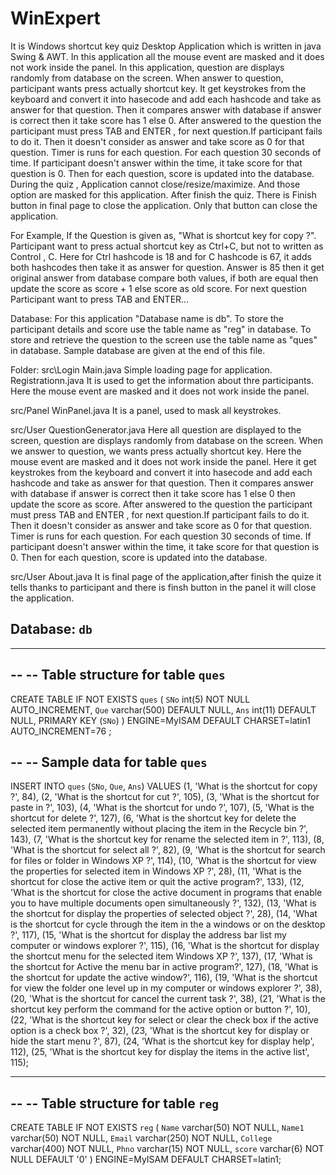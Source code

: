 # WinExpert

It is Windows shortcut key quiz Desktop Application which is written in java Swing & AWT.
In this application all the mouse event are masked and it does not work inside the panel.
 In this application, question are displays randomly from database on the screen. When answer to question, participant wants press actually shortcut key.
 It get keystrokes from the keyboard and convert it into hasecode and add each hashcode and take as answer for that question. Then it compares answer with database if answer is correct then it take score has 1 else 0.
 After answered to the question the participant must press TAB and  ENTER , for next question.If participant fails to do it. Then it doesn't consider as answer and take score as 0 for that question.
 Timer is runs for each question. For each question 30 seconds of time. If participant doesn't answer within the time, it take score for that question is 0. 
 Then for each question, score is updated into the database.
During the quiz , Application cannot close/resize/maximize. And those option are masked for this application.
After finish the quiz. There is Finish button in final page to close the application. Only that button can close the application.

For Example,
 If the Question is given as, "What is shortcut key for copy ?". Participant want to press actual shortcut key as Ctrl+C, but not to written as Control , C. 
 Here for Ctrl hashcode is 18 and for C hashcode is 67, it adds both hashcodes then take it as answer for question. 
 Answer is 85 then it get original answer from database compare both values, if both are equal then update the score as score + 1 else score as old score.
 For next question Participant want to press TAB and ENTER...

Database:
For this application "Database name is db".
To store the participant details and score use the table name as "reg" in database.
To store and retrieve the question to the screen use the table name as "ques" in database.
Sample database are given at the end of this file.

Folder:
src\Login 
    Main.java 
      Simple loading page for application.
    Registrationn.java
      It is used to get the information about thre participants.
      Here the mouse event are masked and it does not work inside the panel.

src/Panel
    WinPanel.java
      It is a panel, used to mask all keystrokes.
 
 src/User
    QuestionGenerator.java
      Here all question are displayed to the screen, question are displays randomly from database on the screen. When we answer to question, we wants press actually shortcut key.
      Here the mouse event are masked and it does not work inside the panel.
      Here it get keystrokes from the keyboard and convert it into hasecode and add each hashcode and take as answer for that question.
      Then it compares answer with database if answer is correct then it take score has 1 else 0 then update the score as score.
       After answered to the question the participant must press TAB and  ENTER , for next question.If participant fails to do it. Then it doesn't consider as answer and take score as 0 for that question.
 Timer is runs for each question. For each question 30 seconds of time. If participant doesn't answer within the time, it take score for that question is 0. 
 Then for each question, score is updated into the database.
 
 src/User
    About.java
    It is final page of the application,after finish the quize it tells thanks to participant and there is finsh button in the panel it will close the application. 
      

Database: `db`
--

-- --------------------------------------------------------

--
-- Table structure for table `ques`
--

CREATE TABLE IF NOT EXISTS `ques` (
  `SNo` int(5) NOT NULL AUTO_INCREMENT,
  `Que` varchar(500) DEFAULT NULL,
  `Ans` int(11) DEFAULT NULL,
  PRIMARY KEY (`SNo`)
) ENGINE=MyISAM  DEFAULT CHARSET=latin1 AUTO_INCREMENT=76 ;

--
-- Sample data for table `ques`
--

INSERT INTO `ques` (`SNo`, `Que`, `Ans`) VALUES
(1, 'What is the shortcut for copy ?', 84),
(2, 'What is the shortcut for cut ?', 105),
(3, 'What is the shortcut for paste in ?', 103),
(4, 'What is the shortcut for undo ?', 107),
(5, 'What is the shortcut for delete ?', 127),
(6, 'What is the shortcut key for delete the selected item permanently without placing the item in the Recycle bin ?', 143),
(7, 'What is the shortcut key for rename the selected item in ?', 113),
(8, 'What is the shortcut for select all ?', 82),
(9, 'What is the shortcut for search for files or folder in Windows XP ?', 114),
(10, 'What is the shortcut for view the properties for selected item in Windows XP ?', 28),
(11, 'What is the shortcut for close the active item or quit the active program?', 133),
(12, 'What is the shortcut for close the active document in programs that enable you to have multiple documents open simultaneously ?', 132),
(13, 'What is the shortcut for display the properties of selected object ?', 28),
(14, 'What is the shortcut for cycle through the item in the a windows or on the desktop ?', 117),
(15, 'What is the shortcut for display the address bar list my computer or windows explorer ?', 115),
(16, 'What is the shortcut for display the shortcut menu for the selected item Windows XP ?', 137),
(17, 'What is the shortcut for Active the menu bar in active program?', 127),
(18, 'What is the shortcut for update the active window?', 116),
(19, 'What is the shortcut for view the folder one level up in my computer or windows explorer ?', 38),
(20, 'What is the shortcut for cancel the current task ?', 38),
(21, 'What is the shortcut key perform the command for the active option or button ?', 10),
(22, 'What is the shortcut key for select or clear the check box if the active option is a check box ?', 32),
(23, 'What is the shortcut key for display or hide the start menu ?', 87),
(24, 'What is the shortcut key for display help', 112),
(25, 'What is the shortcut key for display the items in the active list', 115);

-- --------------------------------------------------------

--
-- Table structure for table `reg`
--

CREATE TABLE IF NOT EXISTS `reg` (
  `Name` varchar(50) NOT NULL,
  `Name1` varchar(50) NOT NULL,
  `Email` varchar(250) NOT NULL,
  `College` varchar(400) NOT NULL,
  `Phno` varchar(15) NOT NULL,
  `score` varchar(6) NOT NULL DEFAULT '0'
) ENGINE=MyISAM DEFAULT CHARSET=latin1;

